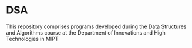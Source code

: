 # DSA
This repository comprises programs developed during the Data Structures and Algorithms course at the Department of Innovations and High Technologies in MIPT
